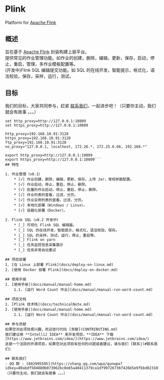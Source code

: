 # Plink
Platform for [Apache Flink](https://flink.apache.org)
## 概述
旨在基于 [Apache Flink](https://flink.apache.org) 封装构建上层平台。  
提供常见的作业管理功能。如作业的创建，删除，编辑，更新，保存，启动，停止，重启，管理，多作业模板配置等。  
(开发中)Flink SQL 编辑提交功能。如 SQL 的在线开发，智能提示，格式化，语法校验，保存，采样，运行，测试。

## 目标
我们的目标，大家共同参与，赶紧 [联系我们](#联系我们)，一起进步吧！（只要你主动，我们就会有故事 。。。）


```
set http_proxy=http://127.0.0.1:10809
set https_proxy=http://127.0.0.1:10809

http_proxy=192.168.10.91:3128
https_proxy=192.168.10.91:3128
ftp_proxy=192.168.10.91:3128
no_proxy="127.0.0.1, localhost, 172.26.*, 172.25.6.66, 192.168.*"

export http_proxy=http://127.0.0.1:10809
export https_proxy=http://127.0.0.1:10809```
## 特性

1. 作业管理（v0.1）
    * [√] 作业创建，删除，编辑，更新，保存，上传 Jar，常规参数配置。
    * [√] 作业启动，停止，重启，停止，删除。
    * [√] 批量的作业启动，停止，重启，停止，删除。
    * [√] 作业列表的查看，过滤，分页。
    * [√] 作业实例列表的查看，过滤，分页。
    * [√] 本地化部署（Windows / Linux）。
    * [√] 容器化部署（Docker）。

2. Flink SQL（v0.2 开发中）
    * [_] 可视化 Flink SQL 编辑器。
    * [_] SQL 的在线开发，智能提示，格式化，语法校验，保存。
    * [_] SQL 的采样，测试，运行，停止，重启等。
    * [_] Flink on yarn
    * [_] 任务监控信息采集展示
    * [_] 任务异常自动重试

## 项目部署
1. [在 Linux 上部署 Plink](docs/deploy-on-linux.md)  
2. [使用 Docker 部署 Plink](docs/deploy-on-docker.md)

## 使用手册
1. [使用手册](docs/manual/manual-home.md)  
    1.1. [运行 Word Count 作业](docs/manual/manual-run-word-count.md)

## 项目文档
1. [Plink 技术栈](docs/technicalNote.md)
2. [使用手册](docs/manual/manual-home.md)  
    2.1. [运行 Word Count 作业](docs/manual/manual-run-word-count.md)

## 参与贡献
如果您对此项目感兴趣，欢迎进行代码 [贡献](CONTRIBUTING.md)  
我们建议用 **IntelliJ IDEA** 来开发项目，**IDEA** 下载 [https://www.jetbrains.com/idea/](https://www.jetbrains.com/idea/)  
这是一个活跃的开源项目，如果您对此项目有任何的问题或者建议，请与我们 [联系](#联系我们)

## 联系我们
- QQ 群 : [602995595](https://shang.qq.com/wpa/qunwpa?idkey=80abdf504880b073062bc0e65a40411379ca1df99726736f426b5e9fbbd02310)（只要你主动，我们就会有故事 。。。）

